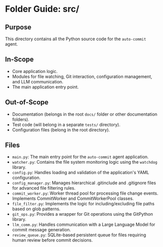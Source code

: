 # Folder Guide: src/

## Purpose
This directory contains all the Python source code for the `auto-commit` agent.

## In-Scope
- Core application logic.
- Modules for file watching, Git interaction, configuration management, and LLM communication.
- The main application entry point.

## Out-of-Scope
- Documentation (belongs in the root `docs/` folder or other documentation folders).
- Test code (will belong in a separate `tests/` directory).
- Configuration files (belong in the root directory).

## Files
- `main.py`: The main entry point for the `auto-commit` agent application.
- `watcher.py`: Contains the file system monitoring logic using the `watchdog` library.
- `config.py`: Handles loading and validation of the application's YAML configuration.
- `config_manager.py`: Manages hierarchical .gitinclude and .gitignore files for advanced file filtering rules.
- `commit_worker.py`: Worker thread pool for processing file change events. Implements CommitWorker and CommitWorkerPool classes.
- `file_filter.py`: Implements the logic for including/excluding file paths based on glob patterns.
- `git_ops.py`: Provides a wrapper for Git operations using the GitPython library.
- `llm_comm.py`: Handles communication with a Large Language Model for commit message generation.
- `review_queue.py`: SQLite-based persistent queue for files requiring human review before commit decisions. 